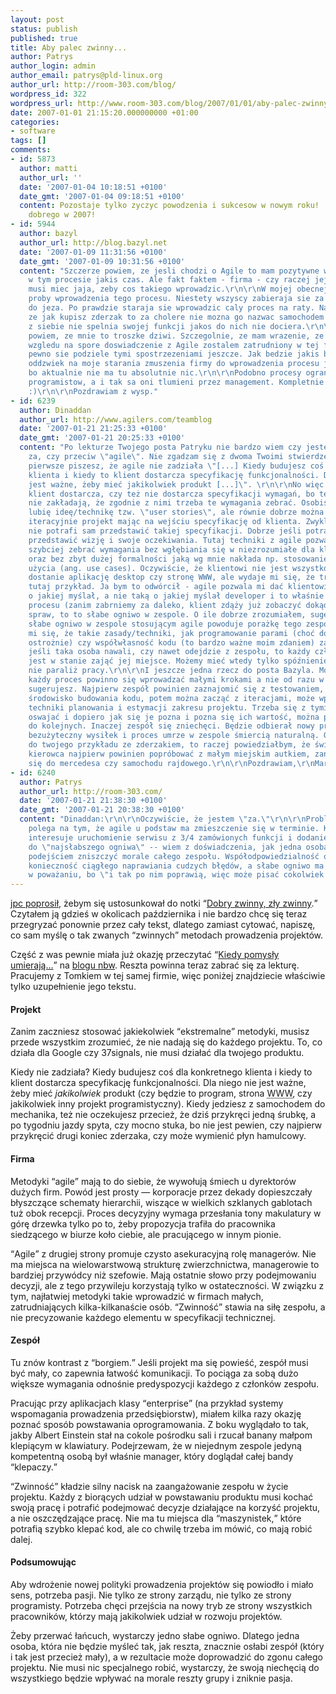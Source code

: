 ```yaml
---
layout: post
status: publish
published: true
title: Aby palec zwinny...
author: Patrys
author_login: admin
author_email: patrys@pld-linux.org
author_url: http://room-303.com/blog/
wordpress_id: 322
wordpress_url: http://www.room-303.com/blog/2007/01/01/aby-palec-zwinny/
date: 2007-01-01 21:15:20.000000000 +01:00
categories:
- software
tags: []
comments:
- id: 5873
  author: matti
  author_url: ''
  date: '2007-01-04 10:18:51 +0100'
  date_gmt: '2007-01-04 09:18:51 +0100'
  content: Pozostaje tylko zyczyc powodzenia i sukcesow w nowym roku! :-) Wszystkiego
    dobrego w 2007!
- id: 5944
  author: bazyl
  author_url: http://blog.bazyl.net
  date: '2007-01-09 11:31:56 +0100'
  date_gmt: '2007-01-09 10:31:56 +0100'
  content: "Szczerze powiem, ze jesli chodzi o Agile to mam pozytywne wrazenie. Pracowalem
    w tym procesie jakis czas. Ale fakt faktem - firma - czy raczej jej management
    musi miec jaja, zeby cos takiego wprowadzic.\r\n\r\nW mojej obecnej firemce widze
    proby wprowadzenia tego procesu. Niestety wszyscy zabieraja sie za to jak pies
    do jeza. Po prawdzie staraja sie wprowadzic caly proces na raty. Na moja sugestie,
    ze jak kupisz zderzak to za cholere nie mozna go nazwac samochodem i nawet sam
    z siebie nie spelnia swojej funkcji jakos do nich nie dociera.\r\n\r\nChoc szczerze
    powiem, ze mnie to troszke dziwi. Szczegolnie, ze mam wrazenie, ze wlasnie ze
    wzgledu na spore doswiadczenie z Agile zostalem zatrudniony w tej firmie.\r\n\r\nNa
    pewno sie podziele tymi spostrzezeniami jeszcze. Jak bedzie jakis bardziej radosny
    oddzwiek na moje starania zmuszenia firmy do wprowadzenia procesu jakiegokolwiek,
    bo aktualnie nie ma tu absolutnie nic.\r\n\r\nPodobno procesy ograniczaja pomyslowosc
    programistow, a i tak sa oni tlumieni przez management. Kompletnie tego nie rozumiem
    :)\r\n\r\nPozdrawiam z wysp."
- id: 6239
  author: Dinaddan
  author_url: http://www.agilers.com/teamblog
  date: '2007-01-21 21:25:33 +0100'
  date_gmt: '2007-01-21 20:25:33 +0100'
  content: "Po lekturze Twojego posta Patryku nie bardzo wiem czy jesteś bardziej
    za, czy przeciw \"agile\". Nie zgadzam się z dwoma Twoimi stwierdzeniami.\r\n\r\nPo
    pierwsze piszesz, że agile nie zadziała \"[...] Kiedy budujesz coś dla konkretnego
    klienta i kiedy to klient dostarcza specyfikację funkcjonalności. Dla niego nie
    jest ważne, żeby mieć jakikolwiek produkt [...]\". \r\n\r\nNo więc nie ważne czy
    klient dostarcza, czy też nie dostarcza specyfikacji wymagań, bo techniki agile/xp
    nie zakładają, że zgodnie z nimi trzeba te wymagania zebrać. Osobiście bardzo
    lubię ideę/technikę tzw. \"user stories\", ale równie dobrze można przeprowadzić
    iteracyjnie projekt mając na wejściu specyfikację od klienta. Zwykle też klient
    nie potrafi sam przedstawić takiej specyfikacji. Dobrze jeśli potrafi ogólnie
    przedstawić wizję i swoje oczekiwania. Tutaj techniki z agile pozwalają moim zdaniem
    szybciej zebrać wymagania bez wgłębiania się w niezrozumiałe dla klienta szczegóły
    oraz bez zbyt dużej formalności jaką wg mnie nakłada np. stosowanie przypadków
    użycia (ang. use cases). Oczywiście, że klientowi nie jest wszystko jedno czy
    dostanie aplikację desktop czy stronę WWW, ale wydaje mi się, że trochę przerysowujesz
    tutaj przykład. Ja bym to odwórcił - agile pozwala mi dać klientowi stronę WWW
    o jakiej myślał, a nie taką o jakiej myślał developer i to właśnie w wyniku iteracyjnego
    procesu (zanim zabrniemy za daleko, klient zdąży już zobaczyć dokąd zmierzamy).\r\n\r\nDruga
    spraw, to to słabe ogniwo w zespole. O ile dobrze zrozumiałem, sugerujesz, że
    słabe ogniwo w zespole stosującym agile powoduje porażkę tego zespołu. Wydaje
    mi się, że takie zasady/techniki, jak programowanie parami (choć do niego podchodzę
    ostrożnie) czy współwłasność kodu (to bardzo ważne moim zdaniem) zapewniają, że
    jeśli taka osoba nawali, czy nawet odejdzie z zespołu, to każdy członek zespołu
    jest w stanie zająć jej miejsce. Możemy mieć wtedy tylko spóźnienie, ale na pewno
    nie paraliż pracy.\r\n\r\nI jeszcze jedna rzecz do posta Bazyla. Moim zdaniem
    każdy proces powinno się wprowadzać małymi krokami a nie od razu w całości, jak
    sugerujesz. Najpierw zespół powinien zaznajomić się z testowaniem, zbudować sobie
    środowisko budowania kodu, potem można zacząć z iteracjami, może wprowadzać powoli
    techniki planowania i estymacji zakresu projektu. Trzeba się z tymi technikami
    oswajać i dopiero jak się je pozna i pozna się ich wartość, można przechodzić
    do kolejnych. Inaczej zespół się zniechęci. Będzie odbierał nowy proces jako dodatkowy
    bezużyteczny wysiłek i proces umrze w zespole śmiercią naturalną. Odwołując się
    do twojego przykładu ze zderzakiem, to raczej powiedziałbym, że świeżo upieczony
    kierowca najpierw powinien popróbować z małym miejskim autkiem, zanim przesiądzie
    się do mercedesa czy samochodu rajdowego.\r\n\r\nPozdrawiam,\r\nMarcin"
- id: 6240
  author: Patrys
  author_url: http://room-303.com/
  date: '2007-01-21 21:38:30 +0100'
  date_gmt: '2007-01-21 20:38:30 +0100'
  content: "Dinaddan:\r\n\r\nOczywiście, że jestem \"za.\"\r\n\r\nProblem z klientem
    polega na tym, że agile u podstaw ma zmieszczenie się w terminie. Klienta nie
    interesuje uruchomienie serwisu z 3/4 zamówionych funkcji i dodanie reszty później.\r\n\r\nCo
    do \"najsłabszego ogniwa\" -- wiem z doświadczenia, jak jedna osoba może swoim
    podejściem zniszczyć morale całego zespołu. Współodpowiedzialność oznacza wtedy
    konieczność ciągłego naprawiania cudzych błędów, a słabe ogniwo ma to głęboko
    w poważaniu, bo \"i tak po nim poprawią, więc może pisać cokolwiek.\""
---
```

<p><a href="http://www.room-303.com/blog/2006/12/31/podsumowanie-roku/#comment-5847">jpc poprosił</a>, żebym się ustosunkował do notki <q><a href="http://steve-yegge.blogspot.com/2006/09/good-agile-bad-agile_27.html">Dobry zwinny, zły zwinny</a>.</q> Czytałem ją gdzieś w okolicach października i nie bardzo chcę się teraz przegryzać ponownie przez cały tekst, dlatego zamiast cytować, napiszę, co sam myślę o tak zwanych <q>zwinnych</q> metodach prowadzenia projektów.</p>

<p>Część z was pewnie miała już okazję przeczytać <q><a href="http://enbewu.net/blog/2006/12/29/kiedy-pomysly-umieraja-dlaczego-nie-warto-czekac/">Kiedy pomysły umierają…</a></q> na <a href="http://enbewu.net/blog/">blogu nbw</a>. Reszta powinna teraz zabrać się za lekturę. Pracujemy z Tomkiem w tej samej firmie, więc poniżej znajdziecie właściwie tylko uzupełnienie jego tekstu.</p>

<h4>Projekt</h4>

<p>Zanim zaczniesz stosować jakiekolwiek <q>ekstremalne</q> metodyki, musisz przede wszystkim zrozumieć, że nie nadają się do każdego projektu. To, co działa dla Google czy 37signals, nie musi działać dla twojego produktu.</p>

<p>Kiedy nie zadziała? Kiedy budujesz coś dla konkretnego klienta i kiedy to klient dostarcza specyfikację funkcjonalności. Dla niego nie jest ważne, żeby mieć <em>jakikolwiek</em> produkt (czy będzie to program, strona <abbr title="World Wide Web">WWW</abbr>, czy jakikolwiek inny projekt programistyczny). Kiedy jedziesz z samochodem do mechanika, też nie oczekujesz przecież, że dziś przykręci jedną śrubkę, a po tygodniu jazdy spyta, czy mocno stuka, bo nie jest pewien, czy najpierw przykręcić drugi koniec zderzaka, czy może wymienić płyn hamulcowy.</p>

<h4>Firma</h4>

<p>Metodyki <q>agile</q> mają to do siebie, że wywołują śmiech u dyrektorów dużych firm. Powód jest prosty — korporacje przez dekady dopieszczały błyszczące schematy hierarchii, wiszące w wielkich szklanych gablotach tuż obok recepcji. Proces decyzyjny wymaga przesłania tony makulatury w górę drzewka tylko po to, żeby propozycja trafiła do pracownika siedzącego w biurze koło ciebie, ale pracującego w innym pionie.</p>

<p><q>Agile</q> z drugiej strony promuje czysto asekuracyjną rolę managerów. Nie ma miejsca na wielowarstwową strukturę zwierzchnictwa, managerowie to bardziej przywódcy niż szefowie. Mają ostatnie słowo przy podejmowaniu decyzji, ale z tego przywileju korzystają tylko w ostateczności. W związku z tym, najłatwiej metodyki takie wprowadzić w firmach małych, zatrudniających kilka-kilkanaście osób. <q>Zwinność</q> stawia na siłę zespołu, a nie precyzowanie każdego elementu w specyfikacji technicznej.</p>

<h4>Zespół</h4>

<p>Tu znów kontrast z <q>borgiem.</q> Jeśli projekt ma się powieść, zespół musi być mały, co zapewnia łatwość komunikacji. To pociąga za sobą dużo większe wymagania odnośnie predyspozycji każdego z członków zespołu.</p>

<p>Pracując przy aplikacjach klasy <q>enterprise</q> (na przykład systemy wspomagania prowadzenia przedsiębiorstw), miałem kilka razy okazję poznać sposób powstawania oprogramowania. Z boku wyglądało to tak, jakby Albert Einstein stał na cokole pośrodku sali i rzucał banany małpom klepiącym w klawiatury. Podejrzewam, że w niejednym zespole jedyną kompetentną osobą był właśnie manager, który doglądał całej bandy <q>klepaczy.</q></p>

<p><q>Zwinność</q> kładzie silny nacisk na zaangażowanie zespołu w życie projektu. Każdy z biorących udział w powstawaniu produktu musi kochać swoją pracę i potrafić podejmować decyzje działające na korzyść projektu, a nie oszczędzające pracę. Nie ma tu miejsca dla <q>maszynistek,</q> które potrafią szybko klepać kod, ale co chwilę trzeba im mówić, co mają robić dalej.</p>

<h4>Podsumowując</h4>

<p>Aby wdrożenie nowej polityki prowadzenia projektów się powiodło i miało sens, potrzeba pasji. Nie tylko ze strony zarządu, nie tylko ze strony programisty. Potrzeba chęci przejścia na nowy tryb ze strony wszystkich pracowników, którzy mają jakikolwiek udział w rozwoju projektów.</p>

<p>Żeby przerwać łańcuch, wystarczy jedno słabe ogniwo. Dlatego jedna osoba, która nie będzie myśleć tak, jak reszta, znacznie osłabi zespół (który i tak jest przecież mały), a w rezultacie może doprowadzić do zgonu całego projektu. Nie musi nic specjalnego robić, wystarczy, że swoją niechęcią do wszystkiego będzie wpływać na morale reszty grupy i zniknie pasja.</p>
